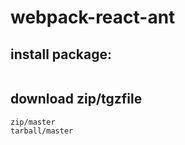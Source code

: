 # webpack-react-ant


## install package:
```shell
```

## download zip/tgzfile
~~~
zip/master
tarball/master
~~~
